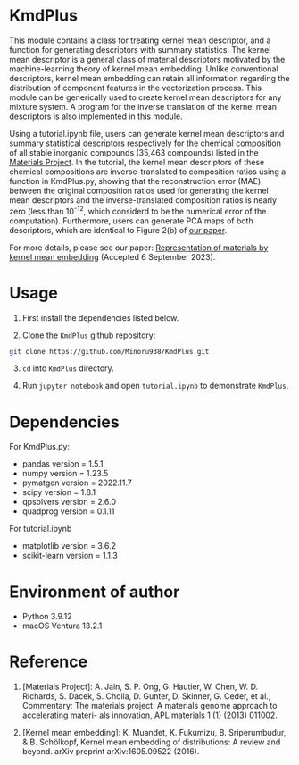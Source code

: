 # KmdPlus

This module contains a class for treating kernel mean descriptor, and a function for generating descriptors with summary statistics. The kernel mean descriptor is a general class of material descriptors motivated by the machine-learning theory of kernel mean embedding. Unlike conventional descriptors, kernel mean embedding can retain all information regarding the distribution of component features in the vectorization process. This module can be generically used to create kernel mean descriptors for any mixture system. A program for the inverse translation of the kernel mean descriptors is also implemented in this module.

Using a tutorial.ipynb file, users can generate kernel mean descriptors and summary statistical descriptors respectively for the chemical composition of all stable inorganic compounds (35,463 compounds) listed in the [Materials Project](https://materialsproject.org). In the tutorial, the kernel mean descriptors of these chemical compositions are inverse-translated to composition ratios using a function in KmdPlus.py, showing that the reconstruction error (MAE) between the original composition ratios used for generating the kernel mean descriptors and the inverse-translated composition ratios is nearly zero (less than 10<sup>-12</sup>, which considerd to be the numerical error of the computation). Furthermore, users can generate PCA maps of both descriptors, which are identical to Figure 2(b) of [our paper](https://doi.org/10.1103/PhysRevB.108.134107).

For more details, please see our paper:
[Representation of materials by kernel mean embedding](https://doi.org/10.1103/PhysRevB.108.134107) (Accepted 6 September 2023).


# Usage
 
1. First install the dependencies listed below.

2. Clone the `KmdPlus` github repository:
```bash
git clone https://github.com/Minoru938/KmdPlus.git
```

3. `cd` into `KmdPlus` directory.

4. Run `jupyter notebook` and open `tutorial.ipynb` to demonstrate `KmdPlus`.

# Dependencies

For KmdPlus.py:

* pandas version =  1.5.1
* numpy version = 1.23.5
* pymatgen version = 2022.11.7
* scipy version = 1.8.1
* qpsolvers version = 2.6.0
* quadprog version = 0.1.11

For tutorial.ipynb

* matplotlib version = 3.6.2
* scikit-learn version = 1.1.3

# Environment of author
* Python 3.9.12
* macOS Ventura 13.2.1

# Reference

1. [Materials Project]: A. Jain, S. P. Ong, G. Hautier, W. Chen, W. D. Richards, S. Dacek, S. Cholia, D. Gunter, D. Skinner, G. Ceder, et al., Commentary: The materials project:
A materials genome approach to accelerating materi- als innovation, APL materials 1 (1) (2013) 011002.

2. [Kernel mean embedding]: K. Muandet, K. Fukumizu, B. Sriperumbudur, & B. Schölkopf, Kernel mean embedding of distributions: A review and beyond. arXiv preprint arXiv:1605.09522 (2016).

